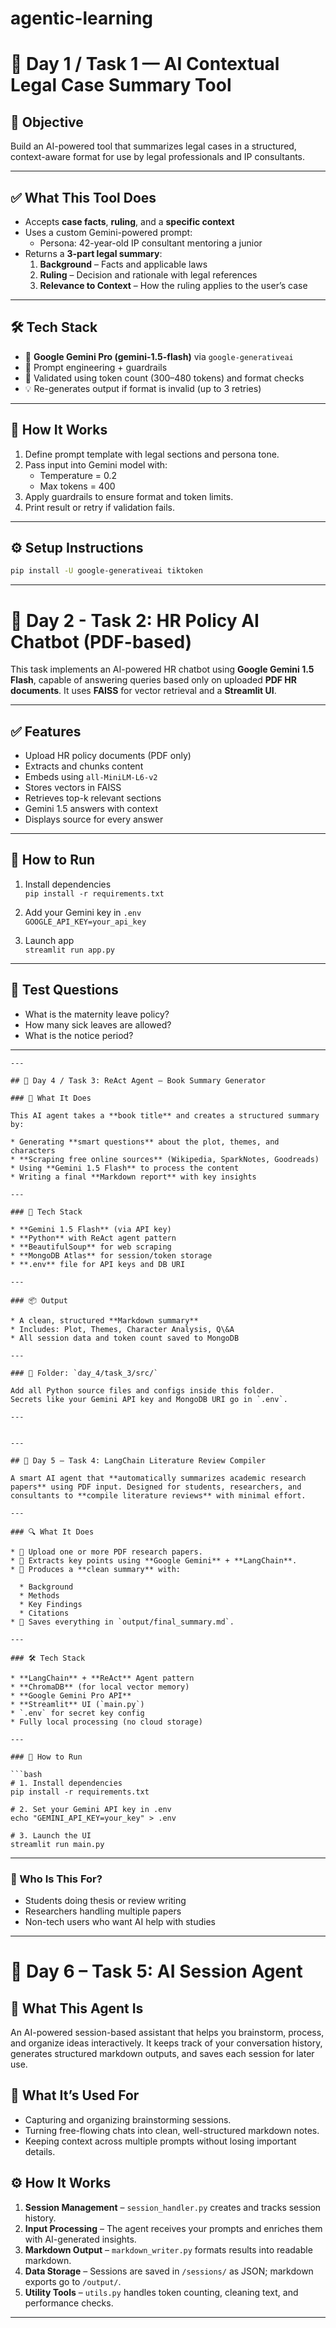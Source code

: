 # agentic-learning

# 📅 Day 1 / Task 1 — AI Contextual Legal Case Summary Tool

## 🧠 Objective
Build an AI-powered tool that summarizes legal cases in a structured, context-aware format for use by legal professionals and IP consultants.

---

## ✅ What This Tool Does
- Accepts **case facts**, **ruling**, and a **specific context**
- Uses a custom Gemini-powered prompt:
  - Persona: 42-year-old IP consultant mentoring a junior
- Returns a **3-part legal summary**:
  1. **Background** – Facts and applicable laws
  2. **Ruling** – Decision and rationale with legal references
  3. **Relevance to Context** – How the ruling applies to the user’s case

---

## 🛠️ Tech Stack
- 🧠 **Google Gemini Pro (gemini-1.5-flash)** via `google-generativeai`
- 🔗 Prompt engineering + guardrails
- 🧪 Validated using token count (300–480 tokens) and format checks
- 💡 Re-generates output if format is invalid (up to 3 retries)

---

## 🧩 How It Works
1. Define prompt template with legal sections and persona tone.
2. Pass input into Gemini model with:
   - Temperature = 0.2
   - Max tokens = 400
3. Apply guardrails to ensure format and token limits.
4. Print result or retry if validation fails.

---

## ⚙️ Setup Instructions

```bash
pip install -U google-generativeai tiktoken
```

---
# 📁 Day 2 - Task 2: HR Policy AI Chatbot (PDF-based)

This task implements an AI-powered HR chatbot using **Google Gemini 1.5 Flash**, capable of answering queries based only on uploaded **PDF HR documents**. It uses **FAISS** for vector retrieval and a **Streamlit UI**.

---

## ✅ Features

- Upload HR policy documents (PDF only)
- Extracts and chunks content
- Embeds using `all-MiniLM-L6-v2`
- Stores vectors in FAISS
- Retrieves top-k relevant sections
- Gemini 1.5 answers with context
- Displays source for every answer

---

## 🔧 How to Run

1. Install dependencies  
   `pip install -r requirements.txt`

2. Add your Gemini key in `.env`  
   `GOOGLE_API_KEY=your_api_key`

3. Launch app  
   `streamlit run app.py`

---

## 🧪 Test Questions

- What is the maternity leave policy?
- How many sick leaves are allowed?
- What is the notice period?

---



```
---

## 📘 Day 4 / Task 3: ReAct Agent – Book Summary Generator

### 🧠 What It Does

This AI agent takes a **book title** and creates a structured summary by:

* Generating **smart questions** about the plot, themes, and characters
* **Scraping free online sources** (Wikipedia, SparkNotes, Goodreads)
* Using **Gemini 1.5 Flash** to process the content
* Writing a final **Markdown report** with key insights

---

### 🔧 Tech Stack

* **Gemini 1.5 Flash** (via API key)
* **Python** with ReAct agent pattern
* **BeautifulSoup** for web scraping
* **MongoDB Atlas** for session/token storage
* **.env** file for API keys and DB URI

---

### 📦 Output

* A clean, structured **Markdown summary**
* Includes: Plot, Themes, Character Analysis, Q\&A
* All session data and token count saved to MongoDB

---

### 📂 Folder: `day_4/task_3/src/`

Add all Python source files and configs inside this folder.
Secrets like your Gemini API key and MongoDB URI go in `.env`.

---


---

## 📘 Day 5 – Task 4: LangChain Literature Review Compiler

A smart AI agent that **automatically summarizes academic research papers** using PDF input. Designed for students, researchers, and consultants to **compile literature reviews** with minimal effort.

---

### 🔍 What It Does

* 📂 Upload one or more PDF research papers.
* 🧠 Extracts key points using **Google Gemini** + **LangChain**.
* 🧾 Produces a **clean summary** with:

  * Background
  * Methods
  * Key Findings
  * Citations
* 📝 Saves everything in `output/final_summary.md`.

---

### 🛠️ Tech Stack

* **LangChain** + **ReAct** Agent pattern
* **ChromaDB** (for local vector memory)
* **Google Gemini Pro API**
* **Streamlit** UI (`main.py`)
* `.env` for secret key config
* Fully local processing (no cloud storage)

---

### 🚀 How to Run

```bash
# 1. Install dependencies
pip install -r requirements.txt

# 2. Set your Gemini API key in .env
echo "GEMINI_API_KEY=your_key" > .env

# 3. Launch the UI
streamlit run main.py
```

---

### 🙋 Who Is This For?

* Students doing thesis or review writing
* Researchers handling multiple papers
* Non-tech users who want AI help with studies



---

# 📄 Day 6 – Task 5: AI Session Agent

## 🧠 What This Agent Is

An AI-powered session-based assistant that helps you brainstorm, process, and organize ideas interactively. It keeps track of your conversation history, generates structured markdown outputs, and saves each session for later use.

## 🎯 What It’s Used For

* Capturing and organizing brainstorming sessions.
* Turning free-flowing chats into clean, well-structured markdown notes.
* Keeping context across multiple prompts without losing important details.

## ⚙️ How It Works

1. **Session Management** – `session_handler.py` creates and tracks session history.
2. **Input Processing** – The agent receives your prompts and enriches them with AI-generated insights.
3. **Markdown Output** – `markdown_writer.py` formats results into readable markdown.
4. **Data Storage** – Sessions are saved in `/sessions/` as JSON; markdown exports go to `/output/`.
5. **Utility Tools** – `utils.py` handles token counting, cleaning text, and performance checks.

---



